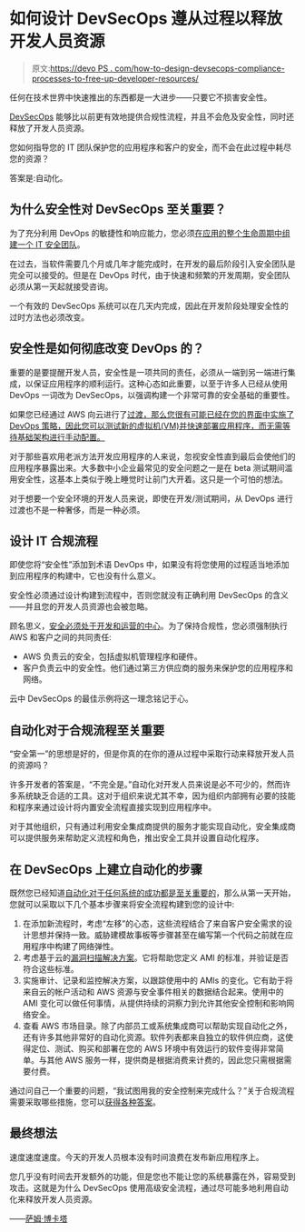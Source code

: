 # 如何设计 DevSecOps 遵从过程以释放开发人员资源

> 原文:[https://devo PS . com/how-to-design-devsecops-compliance-processes-to-free-up-developer-resources/](https://devops.com/how-to-design-devsecops-compliance-processes-to-free-up-developer-resources/)

任何在技术世界中快速推出的东西都是一大进步——只要它不损害安全性。

[DevSecOps](https://devops.com/can-devsecops-prevent-a-zombie-apocalypse/) 能够比以前更有效地提供合规性流程，并且不会危及安全性，同时还释放了开发人员资源。

您如何指导您的 IT 团队保护您的应用程序和客户的安全，而不会在此过程中耗尽您的资源？

答案是:自动化。

## **为什么安全性对 DevSecOps 至关重要？**

为了充分利用 DevOps 的敏捷性和响应能力，您必须[在应用的整个生命周期中组建一个 IT 安全团队](https://www.cio.com/article/3228965/10-critical-security-skills-every-it-team-needs.html)。

在过去，当软件需要几个月或几年才能完成时，在开发的最后阶段引入安全团队是完全可以接受的。但是在 DevOps 时代，由于快速和频繁的开发周期，安全团队必须从第一天起就接受咨询。

一个有效的 DevSecOps 系统可以在几天内完成，因此在开发阶段处理安全性的过时方法也必须改变。

## **安全性是如何彻底改变 DevOps 的？**

重要的是要提醒开发人员，安全性是一项共同的责任，必须从一端到另一端进行集成，以保证应用程序的顺利运行。这种心态如此重要，以至于许多人已经从使用 DevOps 一词改为 DevSecOps，以强调构建一个非常可靠的安全基础的重要性。

如果您已经通过 AWS 向云进行了[过渡，那么您很有可能已经在您的界面中实施了 DevOps 策略，因此您可以测试新的虚拟机(VM)并快速部署应用程序，而无需等待基础架构进行手动配置。](https://aws.amazon.com/blogs/publicsector/aws-cloud-migration-guide-methodology-for-migration-readiness-and-cloud-adoption/)

对于那些喜欢用老派方法开发应用程序的人来说，忽视安全性直到最后会使他们的应用程序暴露出来。大多数中小企业最常见的安全问题之一是在 beta 测试期间滥用安全性，这基本上类似于晚上睡觉时让前门大开着。这只是一个可怕的想法。

对于想要一个安全环境的开发人员来说，即使在开发/测试期间，从 DevOps 进行过渡也不是一种奢侈，而是一种必须。

## **设计 IT 合规流程**

即使您将“安全性”添加到术语 DevOps 中，如果没有将您使用的过程适当地添加到应用程序的构建中，它也没有什么意义。

安全性必须通过设计构建到流程中，否则您就没有正确利用 DevSecOps 的含义——并且您的开发人员资源也会被忽略。

顾名思义，[安全必须处于开发和运营的中心](https://digitalguardian.com/blog/what-security-operations-center-soc)。为了保持合规性，您必须强制执行 AWS 和客户之间的共同责任:

*   AWS 负责云的安全，包括虚拟机管理程序和硬件。
*   客户负责云中的安全性。他们通过第三方供应商的服务来保护您的应用程序和网络。

云中 DevSecOps 的最佳示例将这一理念铭记于心。

## **自动化对于合规流程至关重要**

“安全第一”的思想是好的，但是你真的在你的遵从过程中采取行动来释放开发人员的资源吗？

许多开发者的答案是，“不完全是。”自动化对开发人员来说是必不可少的，然而许多系统缺乏合适的工具。这对于组织来说尤其不幸，因为组织内部拥有必要的技能和程序来通过设计将内置安全流程直接实现到应用程序中。

对于其他组织，只有通过利用安全集成商提供的服务才能实现自动化，安全集成商可以提供服务来帮助定义流程和角色，推出安全工具并设置自动化程序。

## **在 DevSecOps 上建立自动化的步骤**

既然您已经知道[自动化对于任何系统的成功都是至关重要的](https://techbeacon.com/security/6-devsecops-best-practices-automate-early-often)，那么从第一天开始，您就可以采取以下几个基本步骤来将安全流程构建到您的设计中:

1.  在添加新流程时，考虑“左移”的心态，这些流程结合了来自客户安全需求的设计思想并保持一致。威胁建模故事板等步骤甚至在编写第一个代码之前就在应用程序中构建了网络弹性。
2.  考虑基于云的[漏洞扫描解决方案](https://securebox.comodo.com/cloud-based-scanning/cloud-based-vulnerability-scanner/)。它将帮助您定义 AMI 的标准，并验证是否符合这些标准。
3.  实施审计、记录和监控解决方案，以跟踪使用中的 AMIs 的变化。它有助于将来自云的帐户活动和 AWS 资源与安全事件相关的数据结合起来。使用中的 AMI 变化可以做任何事情，从提供持续的洞察力到允许其他安全控制和影响网络安全。
4.  查看 AWS 市场目录。除了内部员工或系统集成商可以帮助实现自动化之外，还有许多其他非常好的自动化资源。软件列表都来自独立的软件供应商，这使得定位、测试、购买和部署在您的 AWS 环境中有效运行的软件变得非常简单。与其他 AWS 服务一样，提供商是根据消费来计费的，因此您只需根据需要付费。

通过问自己一个重要的问题，“我试图用我的安全控制来完成什么？”关于合规流程需要采取哪些措施，您可以[获得各种答案](https://www.lbmcinformationsecurity.com/blog/the-three-categories-of-security-controls)。

## **最终想法**

速度速度速度。今天的开发人员根本没有时间浪费在发布新应用程序上。

您几乎没有时间去开发额外的功能，但是您也不能让您的系统暴露在外，容易受到攻击。这就是为什么 DevSecOps 使用高级安全流程，通过尽可能多地利用自动化来释放开发人员资源。

——[萨姆·博卡塔](https://devops.com/author/sam-bocetta/)